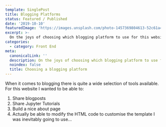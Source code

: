 ```yaml
---
template: SinglePost
title: Blogging Platforms
status: Featured / Published
date: '2019-10-10'
featuredImage: 'https://images.unsplash.com/photo-1457369804613-52c61a468e7d'
excerpt: >- 
  On the joys of choosing which blogging platform to use for this website. Wordpress | Ghost | Gatsby
categories:
  - category: Front End
meta:
  canonicalLink: ''
  description: On the joys of choosing which blogging platform to use for this website. Wordpress | Ghost | Gatsby
  noindex: false
  title: Choosing a blogging platform
---
```


When it comes to blogging there is quite a wide selection of tools available. For this website I wanted to be able to:
1. Share blogposts
2. Share Jupyter Tutorials
3. Build a nice about page
4. Actually be able to modify the HTML code to customise the template I was inevitably going to use...